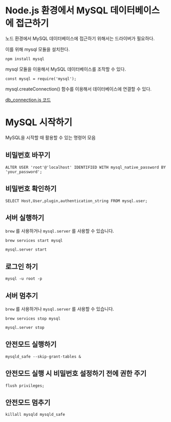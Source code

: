 # Node.js 환경에서 MySQL 데이터베이스에 접근하기

노드 환경에서 MySQL 데이터베이스에 접근하기 위해서는 드라이버가 필요하다.

이를 위해 mysql 모듈을 설치한다.

```npm install mysql```

mysql 모듈을 이용해서 MySQL 데이터베이스를 조작할 수 있다.

```const mysql = require('mysql');```

mysql.createConnection() 함수를 이용해서 데이터베이스에 연결할 수 있다.

[db_connection.js 코드](./db_connection.js)

# MySQL 시작하기

MySQL을 시작할 때 활용할 수 있는 명령어 모음

## 비밀번호 바꾸기

```
ALTER USER 'root'@'localhost' IDENTIFIED WITH mysql_native_password BY 'your_password';
```

## 비밀번호 확인하기

```
SELECT Host,User,plugin,authentication_string FROM mysql.user;
```
## 서버 실행하기

```brew``` 를 사용하거나 ```mysql.server``` 를 사용할 수 있습니다.

```
brew services start mysql
```
```
mysql.server start
```

## 로그인 하기

```
mysql -u root -p
```

## 서버 멈추기

```brew``` 를 사용하거나 ```mysql.server``` 를 사용할 수 있습니다.

```
brew services stop mysql
```
```
mysql.server stop
```

## 안전모드 실행하기

```
mysqld_safe --skip-grant-tables &
```

## 안전모드 실행 시 비밀번호 설정하기 전에 권한 주기

```
flush privileges;
```

## 안전모드 멈추기

```
killall mysqld mysqld_safe
```